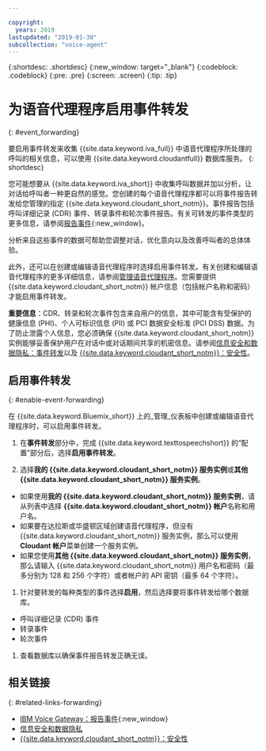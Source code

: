```yaml
---

copyright:
  years: 2019
lastupdated: "2019-01-30"
subcollection: "voice-agent"
---
```


{:shortdesc: .shortdesc}
{:new_window: target="_blank"}
{:codeblock: .codeblock}
{:pre: .pre}
{:screen: .screen}
{:tip: .tip}


# 为语音代理程序启用事件转发
{: #event_forwarding}

要启用事件转发来收集 {{site.data.keyword.iva_full}} 中语音代理程序所处理的呼叫的相关信息，可以使用 {{site.data.keyword.cloudantfull}} 数据库服务。
{: shortdesc}

您可能想要从 {{site.data.keyword.iva_short}} 中收集呼叫数据并加以分析，让对话给呼叫者一种更自然的感觉。您创建的每个语音代理程序都可以将事件报告转发给您管理的指定 {{site.data.keyword.cloudant_short_notm}}。事件报告包括呼叫详细记录 (CDR) 事件、转录事件和轮次事件报告。有关可转发的事件类型的更多信息，请参阅[报告事件](https://www.ibm.com/support/knowledgecenter/SS4U29/reporting.html){:new_window}。

分析来自这些事件的数据可帮助您调整对话，优化意向以及改善呼叫者的总体体验。

此外，还可以在创建或编辑语音代理程序时选择启用事件转发。有关创建和编辑语音代理程序的更多详细信息，请参阅[管理语音代理程序](/docs/services/voice-agent?topic=voice-agent-managing)。您需要提供 {{site.data.keyword.cloudant_short_notm}} 帐户信息（包括帐户名称和密码）才能启用事件转发。

**重要信息**：CDR、转录和轮次事件包含来自用户的信息，其中可能含有受保护的健康信息 (PHI)、个人可标识信息 (PII) 或 PCI 数据安全标准 (PCI DSS) 数据。为了防止泄露个人信息，您必须确保 {{site.data.keyword.cloudant_short_notm}} 实例能够妥善保护用户在对话中或对话期间共享的机密信息。请参阅[信息安全和数据隐私：事件转发](/docs/services/voice-agent?topic=voice-agent-infosec#event_forwarding)以及 [{{site.data.keyword.cloudant_short_notm}}：安全性](/docs/services/Cloudant/offerings?topic=cloudant-security#security)。


## 启用事件转发
{: #enable-event-forwarding}

在 {{site.data.keyword.Bluemix_short}} 上的_管理_仪表板中创建或编辑语音代理程序时，可以启用事件转发。

1. 在**事件转发**部分中，完成 {{site.data.keyword.texttospeechshort}} 的“配置”部分后，选择**启用事件转发**。

1. 选择**我的 {{site.data.keyword.cloudant_short_notm}} 服务实例**或**其他 {{site.data.keyword.cloudant_short_notm}} 服务实例**。
  * 如果使用**我的 {{site.data.keyword.cloudant_short_notm}} 服务实例**，请从列表中选择 **{{site.data.keyword.cloudant_short_notm}} 帐户**名称和用户名。
  * 如果要在达拉斯或华盛顿区域创建语音代理程序，但没有 {{site.data.keyword.cloudant_short_notm}} 服务实例，那么可以使用 **Cloudant 帐户**菜单创建一个服务实例。
  * 如果您使用**其他 {{site.data.keyword.cloudant_short_notm}} 服务实例**，那么请输入 {{site.data.keyword.cloudant_short_notm}} 用户名和密码（最多分别为 128 和 256 个字符）或者帐户的 API 密钥（最多 64 个字符）。

1. 针对要转发的每种类型的事件选择**启用**，然后选择要将事件转发给哪个数据库。
  * 呼叫详细记录 (CDR) 事件
  * 转录事件
  * 轮次事件

1. 查看数据库以确保事件报告转发正确无误。

## 相关链接
{: #related-links-forwarding}
* [IBM Voice Gateway：报告事件](https://www.ibm.com/support/knowledgecenter/SS4U29/reporting.html){:new_window}
* [信息安全和数据隐私](/docs/services/voice-agent?topic=voice-agent-infosec)
* [{{site.data.keyword.cloudant_short_notm}}：安全性](/docs/services/Cloudant/offerings?topic=cloudant-security#security)
